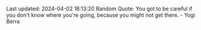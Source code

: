 Last updated: 2024-04-02 18:13:20
Random Quote: You got to be careful if you don't know where you're going, because you might not get there. - Yogi Berra